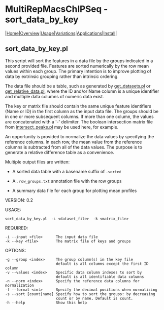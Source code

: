 # MultiRepMacsChIPSeq - sort\_data\_by\_key

|[Home](Readme.md)|[Overview](Overview.md)|[Usage](Usage.md)|[Variations](Variations.md)|[Applications](applications.md)|[Install](Install.md)|

## sort\_data\_by\_key.pl

This script will sort the features in a data file by the groups
indicated in a second provided file. Features are sorted numerically
by the row mean values within each group. The primary intention
is to improve plotting of data by extrinsic grouping rather than
intrinsic ordering.

The data file should be a table, such as generated by 
[get_datasets.pl](http://tjparnell.github.io/biotoolbox/apps/get_datasets.html) or
[get\_relative\_data.pl](http://tjparnell.github.io/biotoolbox/apps/get_relative_data.html),
where the ID and/or Name column is a unique
identifier and multiple data columns of numeric data exist. 

The key or matrix file should contain the same unique feature identifiers
(Name or ID) in the first column as the input data file. The groups should
be in one or more subsequent columns. If more than one column, the values 
are concatenated with a '-' delimiter. The boolean intersection matrix 
file from [intersect_peaks.pl](applications/intersect_peaks.md) may be used here, for example. 

An opportunity is provided to normalize the data values by specifying 
the reference columns. In each row, the mean value from the reference 
columns is subtracted from all of the data values. The purpose is to
generate a relative difference table as a convenience.

Multiple output files are written:

- A sorted data table with a basename suffix of `.sorted`

- A `.row_groups.txt` annotation file with the row groups

- A summary data file for each group for plotting mean profiles


VERSION: 0.2

USAGE:

	sort_data_by_key.pl  -i <dataset_file>  -k <matrix_file> 

REQUIRED:

	-i --input <file>      The input data file
	-k --key <file>        The matrix file of keys and groups

OPTIONS:

	-g --group <index>     The group column(s) in the key file
						   default is all columns except the first ID column
	-v --values <index>    Specific data column indexes to sort by
						   default is all identifiable data columns
	-n --norm <index>      Specify the reference data columns for normalization
	-f --format <int>      Specify the decimal positions when normalizing
	-s --sort [count|name] Specify how to sort the groups: by decreasing 
						   count or by name. Default is count.
	-h --help              Show this help                           


